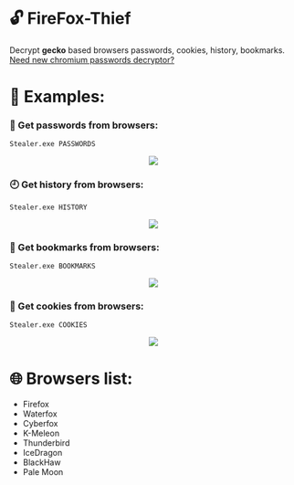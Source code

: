 # :unlock: FireFox-Thief
Decrypt **gecko** based browsers passwords, cookies, history, bookmarks.  
[Need new chromium passwords decryptor?](https://github.com/LimerBoy/Adamantium-Thief)

# :herb: Examples:  

### :key: Get passwords from browsers:
``` batch
Stealer.exe PASSWORDS
```
<p align="center">
  <img src="images/passwords.gif"/>
</p>

### :clock9: Get history from browsers:
``` batch
Stealer.exe HISTORY
```
<p align="center">
  <img src="images/history.gif"/>
</p>

### :bookmark_tabs: Get bookmarks from browsers:
``` batch
Stealer.exe BOOKMARKS
```
<p align="center">
  <img src="images/bookmarks.gif"/>
</p>

### :cookie: Get cookies from browsers:
``` batch
Stealer.exe COOKIES
```
<p align="center">
  <img src="images/cookies.gif"/>
</p>


# :globe_with_meridians: Browsers list:
* Firefox
* Waterfox
* Cyberfox
* K-Meleon
* Thunderbird
* IceDragon
* BlackHaw
* Pale Moon

 


